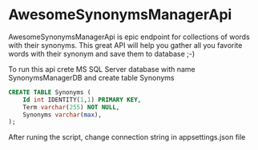 # AwesomeSynonymsManagerApi
AwesomeSynonymsManagerApi is epic endpoint for collections of words with their synonyms. This great API will help you gather all you favorite words with their synonym and save them to database ;-)

To run this api crete MS SQL Server database with name SynonymsManagerDB and create table Synonyms
```sql
CREATE TABLE Synonyms (
    Id int IDENTITY(1,1) PRIMARY KEY,
    Term varchar(255) NOT NULL,
    Synonyms varchar(max),
);
```
After runing the script, change connection string in appsettings.json file
